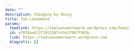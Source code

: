 ```yaml
---
date: ""
description: Changing by doing
title: Tom Loosemore
params:
  feedlink: https://tomloosemorework.wordpress.com/feed/
  id: e70f8aed1371911387c41e37967f503b
  link: https://tomloosemorework.wordpress.com
  blogrolls: []
---
```

